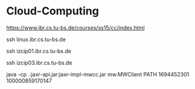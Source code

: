 # Cloud-Computing
https://www.ibr.cs.tu-bs.de/courses/ss15/cc/index.html

ssh linux.ibr.cs.tu-bs.de

ssh izcip01.ibr.cs.tu-bs.de

ssh izcip03.ibr.cs.tu-bs.de

java -cp .:jaxr-api.jar:jaxr-impl-mwcc.jar mw.MWClient PATH 1694452301 100000859170147

